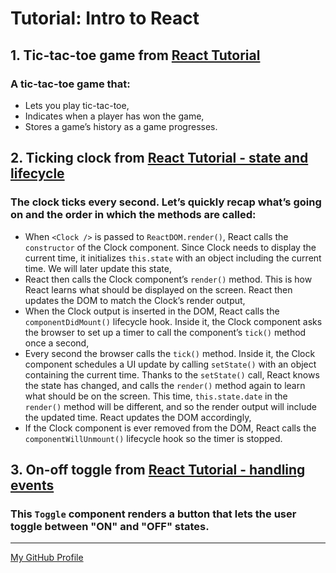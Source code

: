 # Tutorial: Intro to React

## 1. Tic-tac-toe game from [React Tutorial](https://reactjs.org/tutorial/tutorial.html)

### A tic-tac-toe game that:
* Lets you play tic-tac-toe,
* Indicates when a player has won the game,
* Stores a game’s history as a game progresses.

## 2. Ticking clock from [React Tutorial - state and lifecycle](https://reactjs.org/docs/state-and-lifecycle.html)

### The clock ticks every second. Let’s quickly recap what’s going on and the order in which the methods are called:
* When `<Clock />` is passed to `ReactDOM.render()`, React calls the `constructor` of the Clock component. Since Clock needs to display the current time, it initializes `this.state` with an object including the current time. We will later update this state,
* React then calls the Clock component’s `render()` method. This is how React learns what should be displayed on the screen. React then updates the DOM to match the Clock’s render output,
* When the Clock output is inserted in the DOM, React calls the `componentDidMount()` lifecycle hook. Inside it, the Clock component asks the browser to set up a timer to call the component’s `tick()` method once a second,
* Every second the browser calls the `tick()` method. Inside it, the Clock component schedules a UI update by calling `setState()` with an object containing the current time. Thanks to the `setState()` call, React knows the state has changed, and calls the `render()` method again to learn what should be on the screen. This time, `this.state.date` in the `render()` method will be different, and so the render output will include the updated time. React updates the DOM accordingly,
* If the Clock component is ever removed from the DOM, React calls the `componentWillUnmount()` lifecycle hook so the timer is stopped.

## 3. On-off toggle from [React Tutorial - handling events](https://reactjs.org/docs/handling-events.html)

### This `Toggle` component renders a button that lets the user toggle between "ON" and "OFF" states.

---
[My GitHub Profile](https://github.com/skwirowski "Paweł Skwirowski GitHub")


